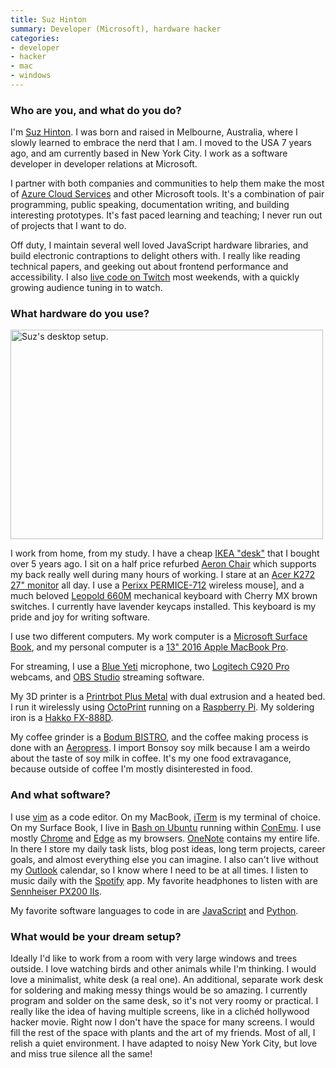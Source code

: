 ```yaml
---
title: Suz Hinton
summary: Developer (Microsoft), hardware hacker
categories:
- developer
- hacker
- mac
- windows
---
```


### Who are you, and what do you do?

I'm [Suz Hinton](http://noopkat.com/ "Suz's website."). I was born and raised in Melbourne, Australia, where I slowly learned to embrace the nerd that I am. I moved to the USA 7 years ago, and am currently based in New York City. I work as a software developer in developer relations at Microsoft.
 
I partner with both companies and communities to help them make the most of [Azure Cloud Services][azure] and other Microsoft tools. It's a combination of pair programming, public speaking, documentation writing, and building interesting prototypes. It's fast paced learning and teaching; I never run out of projects that I want to do.
 
Off duty, I maintain several well loved JavaScript hardware libraries, and build electronic contraptions to delight others with. I really like reading technical papers, and geeking out about frontend performance and accessibility. I also [live code on Twitch](https://www.twitch.tv/noopkat "Suz's Twitch account.") most weekends, with a quickly growing audience tuning in to watch.

### What hardware do you use?

<img src="/images/interviews/noopkat/desktop.jpg" width="500" height="335" alt="Suz's desktop setup." class="detail">

I work from home, from my study. I have a cheap [IKEA "desk"][linnmon] that I bought over 5 years ago. I sit on a half price refurbed [Aeron Chair][aeron] which supports my back really well during many hours of working. I stare at an [Acer K272 27" monitor][k272hl] all day. I use a [Perixx PERMICE-712][perimice-712] wireless mouse], and a much beloved [Leopold 660M][fc660m] mechanical keyboard with Cherry MX brown switches. I currently have lavender keycaps installed. This keyboard is my pride and joy for writing software.

I use two different computers. My work computer is a [Microsoft Surface Book][surface-book], and my personal computer is a [13" 2016 Apple MacBook Pro][macbook-pro].

For streaming, I use a [Blue Yeti][yeti] microphone, two [Logitech C920 Pro][hd-pro-webcam-c920] webcams, and [OBS Studio][obs-studio] streaming software.

My 3D printer is a [Printrbot Plus Metal][printrbot-plus] with dual extrusion and a heated bed. I run it wirelessly using [OctoPrint][] running on a [Raspberry Pi][raspberry-pi]. My soldering iron is a [Hakko FX-888D][fx-888d].

My coffee grinder is a [Bodum BISTRO][bistro], and the coffee making process is done with an [Aeropress][]. I import Bonsoy soy milk because I am a weirdo about the taste of soy milk in coffee. It's my one food extravagance, because outside of coffee I'm mostly disinterested in food.

### And what software?

I use [vim][] as a code editor. On my MacBook, [iTerm][iterm2] is my terminal of choice. On my Surface Book, I live in [Bash on Ubuntu][windows-subsystem-for-linux] running within [ConEmu][]. I use mostly [Chrome][] and [Edge][edge.2] as my browsers. [OneNote][] contains my entire life. In there I store my daily task lists, blog post ideas, long term projects, career goals, and almost everything else you can imagine. I also can't live without my [Outlook][] calendar, so I know where I need to be at all times. I listen to music daily with the [Spotify][] app. My favorite headphones to listen with are [Sennheiser PX200 IIs][px-200-ii].
 
My favorite software languages to code in are [JavaScript][] and [Python][].

### What would be your dream setup?

Ideally I'd like to work from a room with very large windows and trees outside. I love watching birds and other animals while I'm thinking. I would love a minimalist, white desk (a real one). An additional, separate work desk for soldering and making messy things would be so amazing. I currently program and solder on the same desk, so it's not very roomy or practical. I really like the idea of having multiple screens, like in a clichéd hollywood hacker movie. Right now I don't have the space for many screens. I would fill the rest of the space with plants and the art of my friends. Most of all, I relish a quiet environment. I have adapted to noisy New York City, but love and miss true silence all the same!

[aeron]: https://www.hermanmiller.com/products/seating/office-chairs/aeron-chairs/ "A work chair."
[aeropress]: https://aeropress.com/ "A pressure-based coffee/espresso maker."
[azure]: https://azure.microsoft.com/en-us/ "A cloud computing platform."
[bistro]: https://www.bodum.com/us/en/10903-01us "A coffee grinder."
[chrome]: https://www.google.com/intl/en/chrome/browser/ "A WebKit-based browser, where each tab runs in its own thread."
[conemu]: https://conemu.github.io/ "A terminal client for Windows."
[edge.2]: https://www.microsoft.com/en-us/windows/microsoft-edge "A web browser."
[fc660m]: https://mechanicalkeyboards.com/shop/index.php?l=product_detail&p=1496 "A mechanical keyboard."
[fx-888d]: https://www.hakko.com/english/products/hakko_fx888d.html "A soldering iron."
[hd-pro-webcam-c920]: https://www.logitech.com/en-us/product/hd-pro-webcam-c920 "A webcam."
[iterm2]: https://iterm2.com/ "An alternative terminal application for Mac OS X."
[javascript]: https://en.wikipedia.org/wiki/JavaScript "An interpreted scripting language."
[k272hl]: https://www.amazon.com/Acer-K272HL-LED-Monitor-resolution/dp/B00W46R3HQ "A 27 inch LED monitor."
[linnmon]: https://www.ikea.com/us/en/catalog/products/S29932181/ "A table."
[macbook-pro]: https://www.apple.com/macbook-pro/ "A laptop."
[obs-studio]: https://obsproject.com/ "Video recording and streaming software."
[octoprint]: https://octoprint.org/ "Web software for controlling a 3D printer."
[onenote]: https://www.onenote.com/ "Synced notes software (part of Office)."
[outlook]: https://products.office.com/en-us/outlook/email-and-calendar-software-microsoft-outlook "An email, calendar and contact software suite."
[perimice-712]: http://perixx.com/perimice-712-wireless-mouse-black.html "A wireless mouse."
[printrbot-plus]: https://printrbot.com/shop/assembled-metal-printrbot-plus/ "A 3D printer."
[px-200-ii]: https://en-us.sennheiser.com/on-ear-headphones-travel-lightweigt-px-200-ii "On-ear headphones."
[python]: https://www.python.org/ "An interpreted scripting language."
[raspberry-pi]: https://en.wikipedia.org/wiki/Raspberry_Pi "A single-board hackable computer."
[spotify]: https://www.spotify.com/us/ "A music streaming service."
[surface-book]: https://www.microsoft.com/en-us/surface/devices/surface-book/overview "A 13.5 inch laptop/tablet device."
[vim]: https://www.vim.org/ "A command-line text editor."
[windows-subsystem-for-linux]: https://msdn.microsoft.com/en-us/commandline/wsl/about "A Linux environment for Windows."
[yeti]: http://bluemic.com/yeti/ "A USB microphone."
